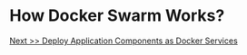 # How Docker Swarm Works?




[Next >> Deploy Application Components as Docker Services ](https://github.com/collabnix/dockerlabs/blob/master/intermediate/swarm/lab01-deploy-application-components-as-docker-services.md)




